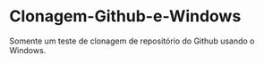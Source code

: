 # Clonagem-Github-e-Windows
Somente um teste de clonagem de repositório do Github usando o Windows.
